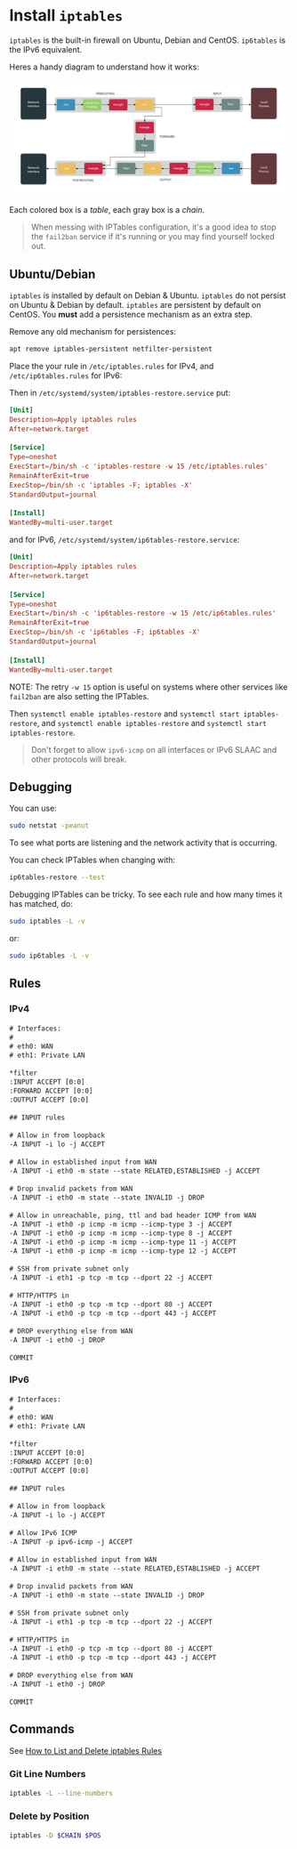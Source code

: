 # Install `iptables`

`iptables` is the built-in firewall on Ubuntu, Debian and CentOS. `ip6tables` is the IPv6 equivalent.

Heres a handy diagram to understand how it works:

![iptables](./IPTables/iptables.png)

Each colored box is a _table_, each gray box is a _chain_.

> When messing with IPTables configuration, it's a good idea to stop the `fail2ban` service if it's running or you may find yourself locked out.

## Ubuntu/Debian

`iptables` is installed by default on Debian & Ubuntu. `iptables` do not persist on Ubuntu & Debian by default.  `iptables` are persistent by default on CentOS. You **must** add a persistence mechanism as an extra step.

Remove any old mechanism for persistences:

```sh
apt remove iptables-persistent netfilter-persistent
```

Place the your rule in `/etc/iptables.rules` for IPv4, and `/etc/ip6tables.rules` for IPv6:

Then in `/etc/systemd/system/iptables-restore.service` put:

```toml
[Unit]
Description=Apply iptables rules
After=network.target

[Service]
Type=oneshot
ExecStart=/bin/sh -c 'iptables-restore -w 15 /etc/iptables.rules'
RemainAfterExit=true
ExecStop=/bin/sh -c 'iptables -F; iptables -X'
StandardOutput=journal

[Install]
WantedBy=multi-user.target
```

and for IPv6, `/etc/systemd/system/ip6tables-restore.service`:

```toml
[Unit]
Description=Apply iptables rules
After=network.target

[Service]
Type=oneshot
ExecStart=/bin/sh -c 'ip6tables-restore -w 15 /etc/ip6tables.rules'
RemainAfterExit=true
ExecStop=/bin/sh -c 'ip6tables -F; ip6tables -X'
StandardOutput=journal

[Install]
WantedBy=multi-user.target
```

NOTE: The retry `-w 15` option is useful on systems where other services like `fail2ban` are also setting the IPTables.

Then `systemctl enable iptables-restore` and `systemctl start iptables-restore`, and `systemctl enable iptables-restore` and `systemctl start iptables-restore`.

> Don't forget to allow `ipv6-icmp` on all interfaces or IPv6 SLAAC and other protocols will break.

## Debugging

You can use:

```bash
sudo netstat -peanut
```

To see what ports are listening and the network activity that is occurring.

You can check IPTables when changing with:

```sh
ip6tables-restore --test
```

Debugging IPTables can be tricky.  To see each rule and how many times it has matched, do:

```sh
sudo iptables -L -v
```

or:

```sh
sudo ip6tables -L -v
```

## Rules

### IPv4

```rules
# Interfaces:
#
# eth0: WAN
# eth1: Private LAN

*filter
:INPUT ACCEPT [0:0]
:FORWARD ACCEPT [0:0]
:OUTPUT ACCEPT [0:0]

## INPUT rules

# Allow in from loopback
-A INPUT -i lo -j ACCEPT

# Allow in established input from WAN
-A INPUT -i eth0 -m state --state RELATED,ESTABLISHED -j ACCEPT

# Drop invalid packets from WAN
-A INPUT -i eth0 -m state --state INVALID -j DROP

# Allow in unreachable, ping, ttl and bad header ICMP from WAN
-A INPUT -i eth0 -p icmp -m icmp --icmp-type 3 -j ACCEPT
-A INPUT -i eth0 -p icmp -m icmp --icmp-type 8 -j ACCEPT
-A INPUT -i eth0 -p icmp -m icmp --icmp-type 11 -j ACCEPT
-A INPUT -i eth0 -p icmp -m icmp --icmp-type 12 -j ACCEPT

# SSH from private subnet only
-A INPUT -i eth1 -p tcp -m tcp --dport 22 -j ACCEPT

# HTTP/HTTPS in
-A INPUT -i eth0 -p tcp -m tcp --dport 80 -j ACCEPT
-A INPUT -i eth0 -p tcp -m tcp --dport 443 -j ACCEPT

# DROP everything else from WAN
-A INPUT -i eth0 -j DROP

COMMIT
```

### IPv6

```rules
# Interfaces:
#
# eth0: WAN
# eth1: Private LAN

*filter
:INPUT ACCEPT [0:0]
:FORWARD ACCEPT [0:0]
:OUTPUT ACCEPT [0:0]

## INPUT rules

# Allow in from loopback
-A INPUT -i lo -j ACCEPT

# Allow IPv6 ICMP
-A INPUT -p ipv6-icmp -j ACCEPT

# Allow in established input from WAN
-A INPUT -i eth0 -m state --state RELATED,ESTABLISHED -j ACCEPT

# Drop invalid packets from WAN
-A INPUT -i eth0 -m state --state INVALID -j DROP

# SSH from private subnet only
-A INPUT -i eth1 -p tcp -m tcp --dport 22 -j ACCEPT

# HTTP/HTTPS in
-A INPUT -i eth0 -p tcp -m tcp --dport 80 -j ACCEPT
-A INPUT -i eth0 -p tcp -m tcp --dport 443 -j ACCEPT

# DROP everything else from WAN
-A INPUT -i eth0 -j DROP

COMMIT
```

## Commands

See [How to List and Delete iptables Rules](https://www.digitalocean.com/community/tutorials/how-to-list-and-delete-iptables-firewall-rules)

### Git Line Numbers

```sh
iptables -L --line-numbers
```

### Delete by Position

```sh
iptables -D $CHAIN $POS
```
